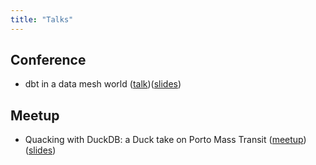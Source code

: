 ```yaml
---
title: "Talks"
---
```


## Conference

- dbt in a data mesh world ([talk](https://www.getdbt.com/coalesce-2021/dbt-in-a-data-mesh-world))([slides](https://docs.google.com/presentation/d/1nb5cPRQHNSTI5w2-oJlFIVsOX20BBMbJuos2lIrY0PE/edit?usp=sharing))

## Meetup

- Quacking with DuckDB: a Duck take on Porto Mass Transit ([meetup](https://www.meetup.com/pt-BR/five9-tech-talks/events/297779016/)) ([slides](https://docs.google.com/presentation/d/11lIqDkjNbjd-vp7fAhnu6hZ-SzLeodHgf0gkvJCr5rI/edit?usp=sharing))
